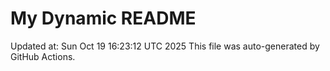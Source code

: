 # My Dynamic README
Updated at: Sun Oct 19 16:23:12 UTC 2025
This file was auto-generated by GitHub Actions.
